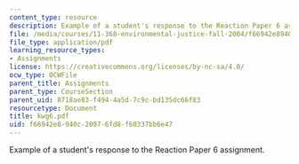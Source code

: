```yaml
---
content_type: resource
description: Example of a student's response to the Reaction Paper 6 assignment.
file: /media/courses/11-368-environmental-justice-fall-2004/f66942e8940c20976fd8f60337bb6e47_kwg6.pdf
file_type: application/pdf
learning_resource_types:
- Assignments
license: https://creativecommons.org/licenses/by-nc-sa/4.0/
ocw_type: OCWFile
parent_title: Assignments
parent_type: CourseSection
parent_uid: 8718ae83-f494-4a5d-7c9c-bd135dc66f83
resourcetype: Document
title: kwg6.pdf
uid: f66942e8-940c-2097-6fd8-f60337bb6e47
---
```

Example of a student's response to the Reaction Paper 6 assignment.